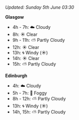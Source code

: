 *Updated: Sunday 5th June 03:30*

**Glasgow**

* 4h - 7h: :cloud: Cloudy
* 8h: :sunny: Clear
* 9h - 11h: :partly_sunny: Partly Cloudy
* 12h: :sunny: Clear
* 13h: :cyclone: Windy (:sunny:)
* 14h: :sunny: Clear
* 15h: :partly_sunny: Partly Cloudy

**Edinburgh**

* 4h: :cloud: Cloudy
* 5h - 7h: :foggy: Foggy
* 8h - 12h: :partly_sunny: Partly Cloudy
* 13h: :cyclone: Windy (:sunny:)
* 14h, 15h: :partly_sunny: Partly Cloudy
